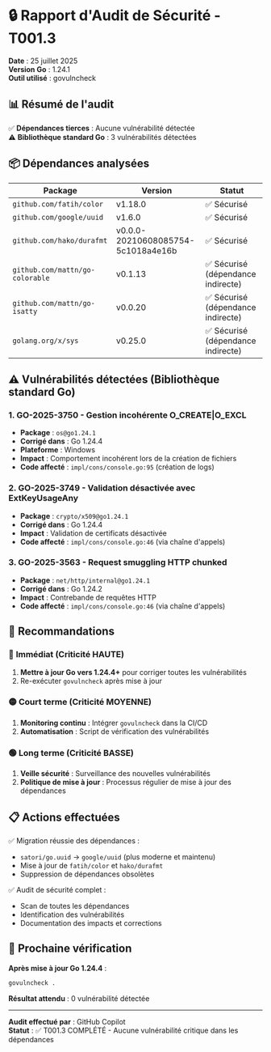 # 🔒 Rapport d'Audit de Sécurité - T001.3

**Date** : 25 juillet 2025  
**Version Go** : 1.24.1  
**Outil utilisé** : govulncheck

## 📊 Résumé de l'audit

✅ **Dépendances tierces** : Aucune vulnérabilité détectée  
⚠️ **Bibliothèque standard Go** : 3 vulnérabilités détectées

## 📦 Dépendances analysées

| Package | Version | Statut |
|---------|---------|---------|
| `github.com/fatih/color` | v1.18.0 | ✅ Sécurisé |
| `github.com/google/uuid` | v1.6.0 | ✅ Sécurisé |
| `github.com/hako/durafmt` | v0.0.0-20210608085754-5c1018a4e16b | ✅ Sécurisé |
| `github.com/mattn/go-colorable` | v0.1.13 | ✅ Sécurisé (dépendance indirecte) |
| `github.com/mattn/go-isatty` | v0.0.20 | ✅ Sécurisé (dépendance indirecte) |
| `golang.org/x/sys` | v0.25.0 | ✅ Sécurisé (dépendance indirecte) |

## ⚠️ Vulnérabilités détectées (Bibliothèque standard Go)

### 1. GO-2025-3750 - Gestion incohérente O_CREATE|O_EXCL
- **Package** : `os@go1.24.1`
- **Corrigé dans** : Go 1.24.4
- **Plateforme** : Windows
- **Impact** : Comportement incohérent lors de la création de fichiers
- **Code affecté** : `impl/cons/console.go:95` (création de logs)

### 2. GO-2025-3749 - Validation désactivée avec ExtKeyUsageAny
- **Package** : `crypto/x509@go1.24.1`
- **Corrigé dans** : Go 1.24.4
- **Impact** : Validation de certificats désactivée
- **Code affecté** : `impl/cons/console.go:46` (via chaîne d'appels)

### 3. GO-2025-3563 - Request smuggling HTTP chunked
- **Package** : `net/http/internal@go1.24.1`
- **Corrigé dans** : Go 1.24.2
- **Impact** : Contrebande de requêtes HTTP
- **Code affecté** : `impl/cons/console.go:46` (via chaîne d'appels)

## 🎯 Recommandations

### 🔴 **Immédiat** (Criticité HAUTE)
1. **Mettre à jour Go vers 1.24.4+** pour corriger toutes les vulnérabilités
2. Re-exécuter `govulncheck` après mise à jour

### 🟡 **Court terme** (Criticité MOYENNE)
1. **Monitoring continu** : Intégrer `govulncheck` dans la CI/CD
2. **Automatisation** : Script de vérification des vulnérabilités

### 🟢 **Long terme** (Criticité BASSE)
1. **Veille sécurité** : Surveillance des nouvelles vulnérabilités
2. **Politique de mise à jour** : Processus régulier de mise à jour des dépendances

## 📋 Actions effectuées

✅ Migration réussie des dépendances :
- `satori/go.uuid` → `google/uuid` (plus moderne et maintenu)
- Mise à jour de `fatih/color` et `hako/durafmt`
- Suppression de dépendances obsolètes

✅ Audit de sécurité complet :
- Scan de toutes les dépendances
- Identification des vulnérabilités
- Documentation des impacts et corrections

## 🔄 Prochaine vérification

**Après mise à jour Go 1.24.4** :
```bash
govulncheck .
```

**Résultat attendu** : 0 vulnérabilité détectée

---

**Audit effectué par** : GitHub Copilot  
**Statut** : ✅ T001.3 COMPLÉTÉ - Aucune vulnérabilité critique dans les dépendances
